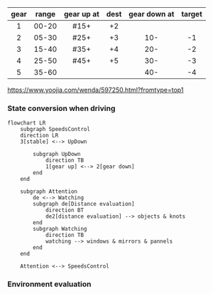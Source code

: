 | gear  | range | gear up at | dest  | gear down at | target |
| :---: | :---: | :--------: | :---: | :----------: | :----: |
|   1   | 00-20 |    #15+    |  +2   |              |
|   2   | 05-30 |    #25+    |  +3   |     10-      |   -1   |
|   3   | 15-40 |    #35+    |  +4   |     20-      |   -2   |
|   4   | 25-50 |    #45+    |  +5   |     30-      |   -3   |
|   5   | 35-60 |            |       |     40-      |   -4   |

https://www.yoojia.com/wenda/597250.html?fromtype=top1

### State conversion when driving

```mermaid
flowchart LR
    subgraph SpeedsControl
    direction LR
    3[stable] <--> UpDown
    
        subgraph UpDown
            direction TB
            1[gear up] <--> 2[gear down]
        end
    end

    subgraph Attention
        de <--> Watching
        subgraph de[Distance evaluation]
            direction BT
            de2[distance evaluation] --> objects & knots
        end
        subgraph Watching
            direction TB
            watching --> windows & mirrors & pannels
        end
    end

    Attention <--> SpeedsControl
```


### Environment evaluation


